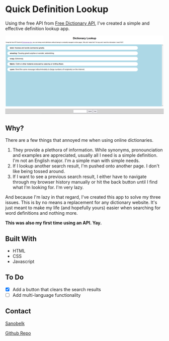 
# Quick Definition Lookup

Using the free API from [Free Dictionary API](https://dictionaryapi.dev/), I've created a simple and effective definition lookup app. 

![App Image](image.PNG)

## Why?

There are a few things that annoyed me when using online dictionaries.

1. They provide a plethora of information. While synonyms, pronounciation and examples are appreciated, usually all I need is a simple definition. I'm not an English major. I'm a simple man with simple needs.
1. If I lookup another search result, I'm pushed onto another page. I don't like being tossed around.
1. If I want to see a previous search result, I either have to navigate through my browser history manually or hit the back button until I find what I'm looking for. I'm very lazy.

And because I'm lazy in that regard, I've created this app to solve my three issues. This is by no means a replacement for any dictionary website. It's just meant to make my life (and hopefully yours) easier when searching for word definitions and nothing more.

**This was also my first time using an API. Yay.**

## Built With

* HTML
* CSS
* Javascript

## To Do

* [x] Add a button that clears the search results
* [ ] Add multi-language functionality

## Contact

[Sanobelk](https://github.com/Sanobelk)

[Github Repo](https://github.com/Sanobelk/dictionary_lookup)
